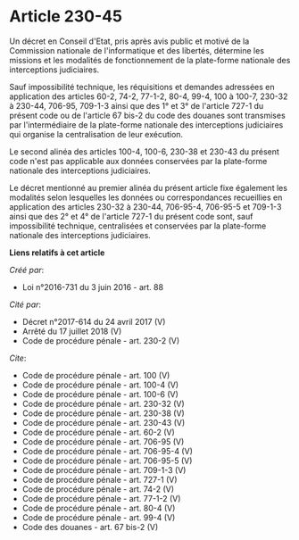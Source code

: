 # Article 230-45

Un décret en Conseil d'Etat, pris après avis public et motivé de la Commission nationale de l'informatique et des libertés,
détermine les missions et les modalités de fonctionnement de la plate-forme nationale des interceptions judiciaires. 

Sauf impossibilité technique, les réquisitions et demandes adressées en application des articles 60-2, 74-2, 77-1-2, 80-4,
99-4, 100 à 100-7, 230-32 à 230-44, 706-95, 709-1-3 ainsi que des 1° et 3° de l'article 727-1 du présent code ou de l'article
67 bis-2 du code des douanes sont transmises par l'intermédiaire de la plate-forme nationale des interceptions judiciaires
qui organise la centralisation de leur exécution. 

Le second alinéa des articles 100-4, 100-6, 230-38 et 230-43 du présent code n'est pas applicable aux données conservées par
la plate-forme nationale des interceptions judiciaires. 

Le décret mentionné au premier alinéa du présent article fixe également les modalités selon lesquelles les données ou
correspondances recueillies en application des articles 230-32 à 230-44, 706-95-4, 706-95-5 et 709-1-3 ainsi que des 2° et 4°
de l'article 727-1 du présent code sont, sauf impossibilité technique, centralisées et conservées par la plate-forme
nationale des interceptions judiciaires.

**Liens relatifs à cet article**

_Créé par_:

  - Loi n°2016-731 du 3 juin 2016 - art. 88

_Cité par_:

  - Décret n°2017-614 du 24 avril 2017 (V)
  - Arrêté du 17 juillet 2018 (V)
  - Code de procédure pénale - art. 230-2 (V)

_Cite_:

  - Code de procédure pénale - art. 100 (V)
  - Code de procédure pénale - art. 100-4 (V)
  - Code de procédure pénale - art. 100-6 (V)
  - Code de procédure pénale - art. 230-32 (V)
  - Code de procédure pénale - art. 230-38 (V)
  - Code de procédure pénale - art. 230-43 (V)
  - Code de procédure pénale - art. 60-2 (V)
  - Code de procédure pénale - art. 706-95 (V)
  - Code de procédure pénale - art. 706-95-4 (V)
  - Code de procédure pénale - art. 706-95-5 (V)
  - Code de procédure pénale - art. 709-1-3 (V)
  - Code de procédure pénale - art. 727-1 (V)
  - Code de procédure pénale - art. 74-2 (V)
  - Code de procédure pénale - art. 77-1-2 (V)
  - Code de procédure pénale - art. 80-4 (V)
  - Code de procédure pénale - art. 99-4 (V)
  - Code des douanes - art. 67 bis-2 (V)
